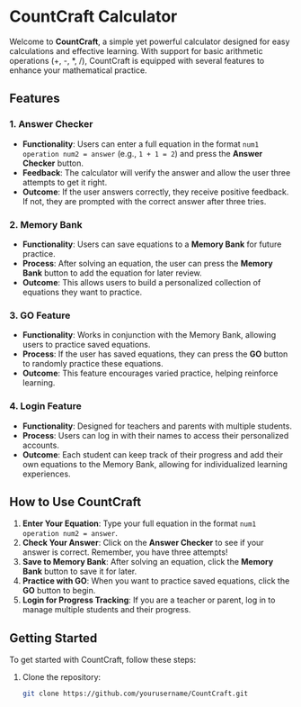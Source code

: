 # CountCraft Calculator

Welcome to **CountCraft**, a simple yet powerful calculator designed for easy calculations and effective learning. With support for basic arithmetic operations (+, -, *, /), CountCraft is equipped with several features to enhance your mathematical practice.

## Features

### 1. Answer Checker
- **Functionality**: Users can enter a full equation in the format `num1 operation num2 = answer` (e.g., `1 + 1 = 2`) and press the **Answer Checker** button.
- **Feedback**: The calculator will verify the answer and allow the user three attempts to get it right.
- **Outcome**: If the user answers correctly, they receive positive feedback. If not, they are prompted with the correct answer after three tries.

### 2. Memory Bank
- **Functionality**: Users can save equations to a **Memory Bank** for future practice.
- **Process**: After solving an equation, the user can press the **Memory Bank** button to add the equation for later review.
- **Outcome**: This allows users to build a personalized collection of equations they want to practice.

### 3. GO Feature
- **Functionality**: Works in conjunction with the Memory Bank, allowing users to practice saved equations.
- **Process**: If the user has saved equations, they can press the **GO** button to randomly practice these equations.
- **Outcome**: This feature encourages varied practice, helping reinforce learning.

### 4. Login Feature
- **Functionality**: Designed for teachers and parents with multiple students.
- **Process**: Users can log in with their names to access their personalized accounts.
- **Outcome**: Each student can keep track of their progress and add their own equations to the Memory Bank, allowing for individualized learning experiences.

## How to Use CountCraft

1. **Enter Your Equation**: Type your full equation in the format `num1 operation num2 = answer`.
2. **Check Your Answer**: Click on the **Answer Checker** to see if your answer is correct. Remember, you have three attempts!
3. **Save to Memory Bank**: After solving an equation, click the **Memory Bank** button to save it for later.
4. **Practice with GO**: When you want to practice saved equations, click the **GO** button to begin.
5. **Login for Progress Tracking**: If you are a teacher or parent, log in to manage multiple students and their progress.

## Getting Started

To get started with CountCraft, follow these steps:

1. Clone the repository:
   ```bash
   git clone https://github.com/yourusername/CountCraft.git
